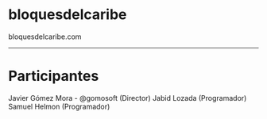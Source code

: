 bloquesdelcaribe
================

bloquesdelcaribe.com


______________________________


Participantes
==============

Javier Gómez Mora - @gomosoft (Director)
Jabid Lozada (Programador)
Samuel Helmon (Programador)

